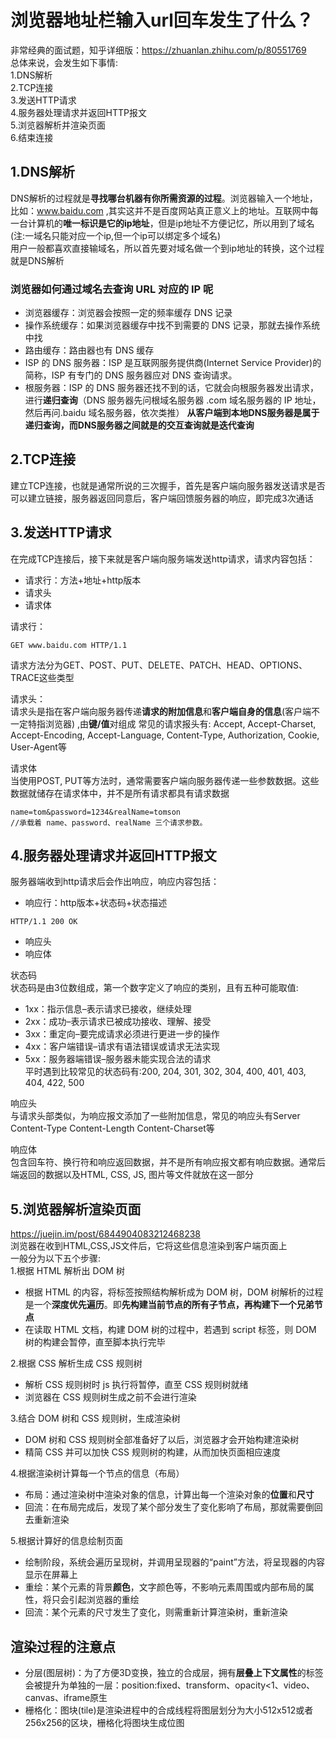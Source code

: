 # 浏览器地址栏输入url回车发生了什么？
非常经典的面试题，知乎详细版：https://zhuanlan.zhihu.com/p/80551769  
总体来说，会发生如下事情:  
1.DNS解析  
2.TCP连接  
3.发送HTTP请求  
4.服务器处理请求并返回HTTP报文  
5.浏览器解析并渲染页面  
6.结束连接  

## 1.DNS解析
DNS解析的过程就是**寻找哪台机器有你所需资源的过程**。浏览器输入一个地址，比如：www.baidu.com ,其实这并不是百度网站真正意义上的地址。互联网中每一台计算机的**唯一标识是它的ip地址**，但是ip地址不方便记忆，所以用到了域名(注:一域名只能对应一个ip,但一个ip可以绑定多个域名)  
用户一般都喜欢直接输域名，所以首先要对域名做一个到ip地址的转换，这个过程就是DNS解析 
### 浏览器如何通过域名去查询 URL 对应的 IP 呢
* 浏览器缓存：浏览器会按照一定的频率缓存 DNS 记录
* 操作系统缓存：如果浏览器缓存中找不到需要的 DNS 记录，那就去操作系统中找
* 路由缓存：路由器也有 DNS 缓存
* ISP 的 DNS 服务器：ISP 是互联网服务提供商(Internet Service Provider)的简称，ISP 有专门的 DNS 服务器应对 DNS 查询请求。
* 根服务器：ISP 的 DNS 服务器还找不到的话，它就会向根服务器发出请求，进行**递归查询**（DNS 服务器先问根域名服务器 .com 域名服务器的 IP 地址，然后再问.baidu 域名服务器，依次类推）
**从客户端到本地DNS服务器是属于递归查询，而DNS服务器之间就是的交互查询就是迭代查询**
## 2.TCP连接
建立TCP连接，也就是通常所说的三次握手，首先是客户端向服务器发送请求是否可以建立链接，服务器返回同意后，客户端回馈服务器的响应，即完成3次通话
## 3.发送HTTP请求
在完成TCP连接后，接下来就是客户端向服务端发送http请求，请求内容包括：
* 请求行：方法+地址+http版本
* 请求头
* 请求体  

请求行：  
````
GET www.baidu.com HTTP/1.1
````
请求方法分为GET、POST、PUT、DELETE、PATCH、HEAD、OPTIONS、TRACE这些类型

请求头：  
请求头是指在客户端向服务器传递**请求的附加信息**和**客户端自身的信息**(客户端不一定特指浏览器) ,由**键/值**对组成
常见的请求报头有: Accept, Accept-Charset, Accept-Encoding, Accept-Language, Content-Type, Authorization, Cookie, User-Agent等

请求体  
当使用POST, PUT等方法时，通常需要客户端向服务器传递一些参数数据。这些数据就储存在请求体中，并不是所有请求都具有请求数据
````
name=tom&password=1234&realName=tomson
//承载着 name、password、realName 三个请求参数。
````

## 4.服务器处理请求并返回HTTP报文
服务器端收到http请求后会作出响应，响应内容包括：  
* 响应行：http版本+状态码+状态描述
````
HTTP/1.1 200 OK
````
* 响应头
* 响应体  

状态码  
状态码是由3位数组成，第一个数字定义了响应的类别，且有五种可能取值:  
* 1xx：指示信息–表示请求已接收，继续处理 
* 2xx：成功–表示请求已被成功接收、理解、接受
* 3xx：重定向–要完成请求必须进行更进一步的操作
* 4xx：客户端错误–请求有语法错误或请求无法实现
* 5xx：服务器端错误–服务器未能实现合法的请求  
平时遇到比较常见的状态码有:200, 204, 301, 302, 304, 400, 401, 403, 404, 422, 500

响应头  
与请求头部类似，为响应报文添加了一些附加信息，常见的响应头有Server Content-Type Content-Length Content-Charset等

响应体  
包含回车符、换行符和响应返回数据，并不是所有响应报文都有响应数据。通常后端返回的数据以及HTML, CSS, JS, 图片等文件就放在这一部分

## 5.浏览器解析渲染页面
https://juejin.im/post/6844904083212468238  
浏览器在收到HTML,CSS,JS文件后，它将这些信息渲染到客户端页面上  
一般分为以下五个步骤:  
1.根据 HTML 解析出 DOM 树
* 根据 HTML 的内容，将标签按照结构解析成为 DOM 树，DOM 树解析的过程是一个**深度优先遍历**。即**先构建当前节点的所有子节点，再构建下一个兄弟节点**
* 在读取 HTML 文档，构建 DOM 树的过程中，若遇到 script 标签，则 DOM 树的构建会暂停，直至脚本执行完毕  

2.根据 CSS 解析生成 CSS 规则树
* 解析 CSS 规则树时 js 执行将暂停，直至 CSS 规则树就绪
* 浏览器在 CSS 规则树生成之前不会进行渲染

3.结合 DOM 树和 CSS 规则树，生成渲染树
* DOM 树和 CSS 规则树全部准备好了以后，浏览器才会开始构建渲染树
* 精简 CSS 并可以加快 CSS 规则树的构建，从而加快页面相应速度

4.根据渲染树计算每一个节点的信息（布局）
* 布局：通过渲染树中渲染对象的信息，计算出每一个渲染对象的**位置**和**尺寸**
* 回流：在布局完成后，发现了某个部分发生了变化影响了布局，那就需要倒回去重新渲染

5.根据计算好的信息绘制页面
* 绘制阶段，系统会遍历呈现树，并调用呈现器的“paint”方法，将呈现器的内容显示在屏幕上
* 重绘：某个元素的背景**颜色**，文字颜色等，不影响元素周围或内部布局的属性，将只会引起浏览器的重绘
* 回流：某个元素的尺寸发生了变化，则需重新计算渲染树，重新渲染
## 渲染过程的注意点
* 分层(图层树)：为了方便3D变换，独立的合成层，拥有**层叠上下文属性**的标签会被提升为单独的一层：position:fixed、transform、opacity<1、video、canvas、iframe原生
* 栅格化：图块(tile)是渲染进程中的合成线程将图层划分为大小512x512或者256x256的区块，栅格化将图块生成位图
## <script>和<link>标签对DOM解析和渲染的影响
* script标签的**加载**、**执行**都会**阻止DOM的解析和渲染**，因为js可能操作DOM，防止渲染过程中出现不可预期的结果，所以让GUI渲染线程和js引擎线程互斥
* 阻塞渲染并不是页面不渲染，如果一定要等到js加载执行完再渲染，那用户等待时间太长，浏览器的设计肯定会尽早让用户看到页面，因此遇到script标签时，会触发一次Paint，浏览器会将script标签之前的元素渲染出来，但是有触发条件：1.是**带src属性**的script标签，inline script不会触发 2.**script标签要在body中**，head中不会触发
* link标签不会阻塞DOM的解析，但会阻塞DOM的渲染，以及阻塞其之后的script标签的执行
## script async和defer属性区别
1. 没有defer或async,浏览器会立即加载和执行指定脚本，而不等待后续载入的文档元素
2. 有async,加载script标签后续的文档元素和加载、执行script并行进行，**script加载时不阻塞，执行时会阻塞DOM解析**
3. 有defer,**跟async一样，异步加载script，不影响DOM的解析，而且，它的执行在所有DOM解析完成后，onload回调触发前执行**

## 6.连接结束关闭TCP链接
TCP四次挥手